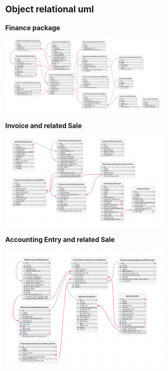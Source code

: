 # Object relational uml

## Finance package

![Finance models relations](../../assets/img/uml/finance/object-relational/all-packages.png)

## Invoice and related Sale

![Invoice models relations](../../assets/img/uml/finance/object-relational/invoice.png)

## Accounting Entry and related Sale

![Invoice models relations](../../assets/img/uml/finance/object-relational/accountingEntry.png)
